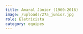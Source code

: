 ```yaml
---
title: Amaral Júnior (1960-2016)
image: /uploads/27a_junior.jpg
role: Eletricista
category: equipes
---
```

